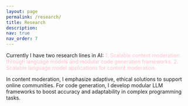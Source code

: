 ```yaml
---
layout: page
permalink: /research/
title: Research
description: 
nav: true
nav_order: 7
---
```

Currently I have two research lines in AI: <span style="color: pink;">1. Scalable content moderation through language models and modular code generation frameworks. 2. Scalable language model applications for content moderation.</span>

In content moderation, I emphasize adaptive, ethical solutions to support online communities. For code generation, I develop modular LLM frameworks to boost accuracy and adaptability in complex programming tasks.

<!-- <style>
    body {
        margin: 0;
        display: flex;
        flex-direction: column;
        min-height: 100vh;
        font-family: 'Arial', sans-serif;
        justify-content: flex-end;
    }

    .collaborators-section {
        text-align: center;
        padding: 20px;
    }

    .collaborators-section h2 {
        font-size: 24px;
        color: #007bff;
        margin-bottom: 20px;
    }

    .logo-container {
        display: flex;
        justify-content: center;
        align-items: center;
        flex-wrap: nowrap;
        padding: 10px 0;
        gap: 0;
    }

    .logo-container img {
        height: 180px; 
        width: 360px; 
        margin: 0; 
        padding: 0;
        flex-shrink: 0;
    }

    @media (max-width: 768px) {
        .logo-container {
            flex-wrap: wrap; 
        }

        .logo-container img {
            height: 80px;
        }
    }
</style>

<div class="collaborators-section">
    <h2>Past and Current Collaborators</h2>
    <div class="logo-container">
        <img src="../assets/img/ncsa.png" alt="Collaborator Logo 1">
        <img src="../assets/img/UIUC.png" alt="Collaborator Logo 2">
        <img src="../assets/img/AIR.png" alt="Collaborator Logo 3">
        <img src="../assets/img/Amazon1.png" alt="Collaborator Logo 4">
    </div>
</div>
<a href="https://clustrmaps.com/site/1byyf"  title="Visit tracker"><img src="//www.clustrmaps.com/map_v2.png?d=3scl2ViUly0oevD3xKb9JcCIfg9FAQ-HID57c2clDFQ&cl=ffffff" /></a> -->